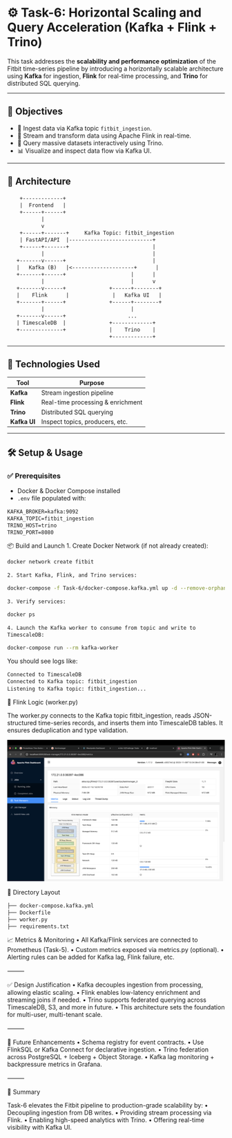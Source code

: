 # ⚙️ Task-6: Horizontal Scaling and Query Acceleration (Kafka + Flink + Trino)

This task addresses the **scalability and performance optimization** of the Fitbit time-series pipeline by introducing a horizontally scalable architecture using **Kafka** for ingestion, **Flink** for real-time processing, and **Trino** for distributed SQL querying.

---

## 🚀 Objectives

- 🧩 Ingest data via Kafka topic `fitbit_ingestion`.
- 🔁 Stream and transform data using Apache Flink in real-time.
- 🧠 Query massive datasets interactively using Trino.
- 📊 Visualize and inspect data flow via Kafka UI.

---

## 🧱 Architecture

        +-------------+
        |  Frontend   |
        +------+------+                               
               |                                        
               v                                        
        +------+-------+     Kafka Topic: fitbit_ingestion      
        | FastAPI/API  |---------------------------+              
        +------+-------+                           |        
               |                                   |          
       +-------v------+                            |          
       |   Kafka (B)   |<--------------------+      |     
       +-------+------+                     |      |     
               |                            |      v      
       +-------v------+              +------+--------+     
       |    Flink      |              |   Kafka UI   |     
       +-------+------+              +------+--------+     
               |                            |              
       +-------v------+                    ...            
       | TimescaleDB  |              +-------------+      
       +--------------+              |    Trino    |      
                                     +-------------+      

---

## 🧩 Technologies Used

| Tool        | Purpose                             |
|-------------|-------------------------------------|
| **Kafka**   | Stream ingestion pipeline           |
| **Flink**   | Real-time processing & enrichment   |
| **Trino**   | Distributed SQL querying            |
| **Kafka UI**| Inspect topics, producers, etc.     |

---

## 🛠️ Setup & Usage

### ✅ Prerequisites

- Docker & Docker Compose installed
- `.env` file populated with:
```env
KAFKA_BROKER=kafka:9092
KAFKA_TOPIC=fitbit_ingestion
TRINO_HOST=trino
TRINO_PORT=8080
```

📦 Build and Launch
	1. Create Docker Network (if not already created):
```bash
docker network create fitbit
```

    2. Start Kafka, Flink, and Trino services:
```bash
docker-compose -f Task-6/docker-compose.kafka.yml up -d --remove-orphans
```

    3. Verify services:
```bash
docker ps
```
    4. Launch the Kafka worker to consume from topic and write to TimescaleDB:
```bash
docker-compose run --rm kafka-worker
```
You should see logs like:
```bash
Connected to TimescaleDB
Connected to Kafka topic: fitbit_ingestion
Listening to Kafka topic: fitbit_ingestion...
```

🧠 Flink Logic (worker.py)

The worker.py connects to the Kafka topic fitbit_ingestion, reads JSON-structured time-series records, and inserts them into TimescaleDB tables. It ensures deduplication and type validation.

![alt text](image.png)

📁 Directory Layout
```Task-6/
├── docker-compose.kafka.yml
├── Dockerfile
├── worker.py
├── requirements.txt
```
📈 Metrics & Monitoring
	• All Kafka/Flink services are connected to Prometheus (Task-5).
	• Custom metrics exposed via metrics.py (optional).
	• Alerting rules can be added for Kafka lag, Flink failure, etc.

⸻

✅ Design Justification
	• Kafka decouples ingestion from processing, allowing elastic scaling.
	• Flink enables low-latency enrichment and streaming joins if needed.
	• Trino supports federated querying across TimescaleDB, S3, and more in future.
	• This architecture sets the foundation for multi-user, multi-tenant scale.

⸻

📌 Future Enhancements
	• Schema registry for event contracts.
	• Use FlinkSQL or Kafka Connect for declarative ingestion.
	• Trino federation across PostgreSQL + Iceberg + Object Storage.
	• Kafka lag monitoring + backpressure metrics in Grafana.

⸻

🧠 Summary

Task-6 elevates the Fitbit pipeline to production-grade scalability by:
	• Decoupling ingestion from DB writes.
	• Providing stream processing via Flink.
	• Enabling high-speed analytics with Trino.
	• Offering real-time visibility with Kafka UI.